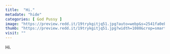 ```yaml
---
title:  "Hi."
metadate: "hide"
categories: [ God Pussy ]
image: "https://preview.redd.it/19trykgitjq51.jpg?auto=webp&s=2541fa0ebdf848e43273e159851b4966a2c05838"
thumb: "https://preview.redd.it/19trykgitjq51.jpg?width=1080&crop=smart&auto=webp&s=0de38ae29696864a25c2db66e4c83400f042e5f3"
visit: ""
---
```

Hi.
